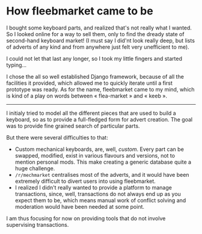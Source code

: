 # How fleebmarket came to be

I bought some keyboard parts, and realized that's not really what I wanted. So I looked online for a way to sell them, only to find the dready state of second-hand keyboard market!
(I must say I did'nt look really deep, but lists of adverts of any kind and from anywhere just felt very unefficient to me).

I could not let that last any longer, so I took my little fingers and started typing...

I chose the all so well established Django framework, because of all the facilities it provided, which allowed me to quickly iterate until a first prototype was ready. As for the name, fleebmarket came to my mind, which is kind of a play on words between « flea-market » and « keeb ».

----

I initialy tried to model all the different pieces that are used to build a keyboard, so as to provide a full-fledged form for advert creation. The goal was to provide fine grained search of particular parts.

But there were several difficulties to that:

 - Custom mechanical keyboards, are, well, *custom*. Every part can be swapped, modified, exist in various flavours and versions, not to mention personal mods. This make creating a generic database quite a huge challenge.
 - `/r/mechmarket` centralises most of the adverts, and it would have been extremely difficult to divert users into using fleebmarket.
 - I realized I didn't really wanted to provide a platform to manage transactions, since, well, transactions do not always end up as you expect them to be, which means manual work of conflict solving and moderation would have been needed at some point.

I am thus focusing for now on providing tools that do not involve supervising transactions.

